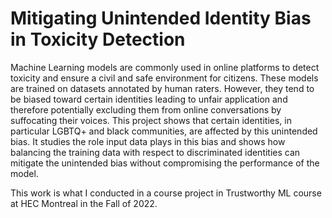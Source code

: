 # Mitigating Unintended Identity Bias in Toxicity Detection
Machine Learning models are commonly used in online platforms to detect toxicity and ensure a civil and safe environment for citizens. These models are trained on datasets annotated by human raters. However, they tend to be biased toward certain identities leading to unfair application and therefore potentially excluding them from online conversations by suffocating their voices. This project shows that certain identities, in particular LGBTQ+ and black communities, are affected by this unintended bias. It studies the role input data plays in this bias and shows how balancing the training data with respect to discriminated identities can mitigate the unintended bias without compromising the performance of the model.

This work is what I conducted in a course project in Trustworthy ML course at HEC Montreal in the Fall of 2022. 
